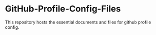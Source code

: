 # GitHub-Profile-Config-Files
This repository hosts the essential documents and files for github profile config.
